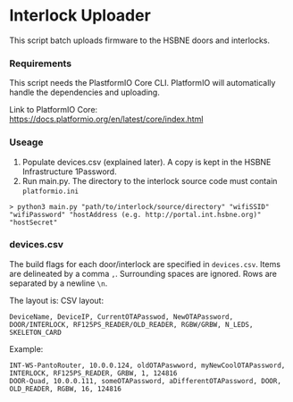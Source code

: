 # Interlock Uploader

This script batch uploads firmware to the HSBNE doors and interlocks.

### Requirements
This script needs the PlastformIO Core CLI. PlatformIO will automatically handle the dependencies and uploading.

Link to PlatformIO Core: https://docs.platformio.org/en/latest/core/index.html

### Useage
1. Populate devices.csv (explained later). A copy is kept in the HSBNE Infrastructure 1Password.
2. Run main.py. The directory to the interlock source code must contain `platformio.ini`
```
> python3 main.py "path/to/interlock/source/directory" "wifiSSID" "wifiPassword" "hostAddress (e.g. http://portal.int.hsbne.org)" "hostSecret"
```
### devices.csv
The build flags for each door/interlock are specified in `devices.csv`. Items are delineated by a comma `,`. Surrounding spaces are ignored. Rows are separated by a newline `\n`.

The layout is: CSV layout:
```
DeviceName, DeviceIP, CurrentOTAPasswod, NewOTAPassword, DOOR/INTERLOCK, RF125PS_READER/OLD_READER, RGBW/GRBW, N_LEDS, SKELETON_CARD
```

Example:
```
INT-WS-PantoRouter, 10.0.0.124, oldOTAPaswword, myNewCoolOTAPassword, INTERLOCK, RF125PS_READER, GRBW, 1, 124816
DOOR-Quad, 10.0.0.111, someOTAPassword, aDifferentOTAPassword, DOOR, OLD_READER, RGBW, 16, 124816
```
